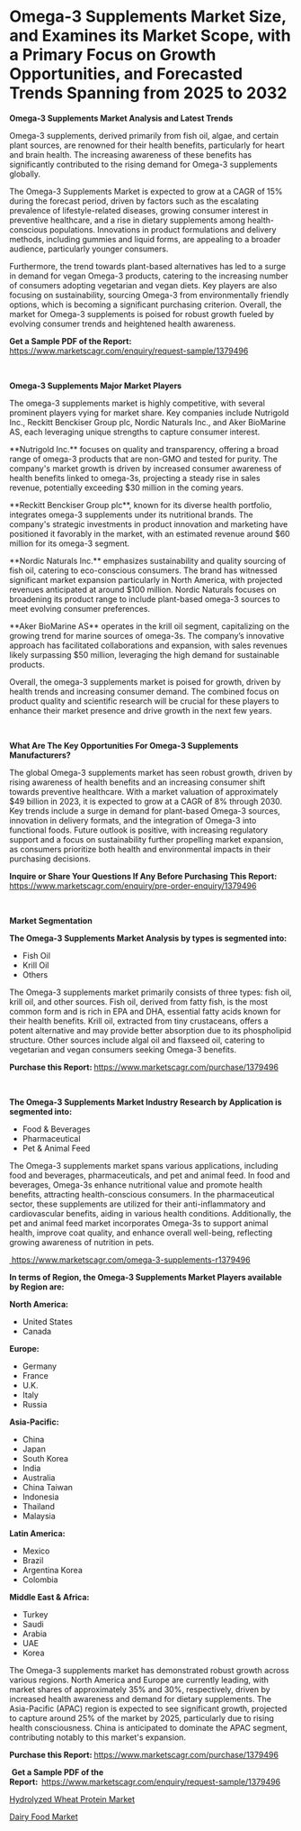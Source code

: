 <p><h1>Omega-3 Supplements Market Size, and Examines its Market Scope, with a Primary Focus on Growth Opportunities, and Forecasted Trends Spanning from 2025 to 2032</h1></p><p><strong>Omega-3 Supplements Market Analysis and Latest Trends</strong></p>
<p><p>Omega-3 supplements, derived primarily from fish oil, algae, and certain plant sources, are renowned for their health benefits, particularly for heart and brain health. The increasing awareness of these benefits has significantly contributed to the rising demand for Omega-3 supplements globally. </p><p>The Omega-3 Supplements Market is expected to grow at a CAGR of 15% during the forecast period, driven by factors such as the escalating prevalence of lifestyle-related diseases, growing consumer interest in preventive healthcare, and a rise in dietary supplements among health-conscious populations. Innovations in product formulations and delivery methods, including gummies and liquid forms, are appealing to a broader audience, particularly younger consumers. </p><p>Furthermore, the trend towards plant-based alternatives has led to a surge in demand for vegan Omega-3 products, catering to the increasing number of consumers adopting vegetarian and vegan diets. Key players are also focusing on sustainability, sourcing Omega-3 from environmentally friendly options, which is becoming a significant purchasing criterion. Overall, the market for Omega-3 supplements is poised for robust growth fueled by evolving consumer trends and heightened health awareness.</p></p>
<p><strong>Get a Sample PDF of the Report:&nbsp;</strong> <a href="https://www.marketscagr.com/enquiry/request-sample/1379496?utm_campaign=2106&utm_medium=2&utm_source=Github&utm_content=ia&utm_term=07042025&utm_id=omega-3-supplements">https://www.marketscagr.com/enquiry/request-sample/1379496</a></p>
<p>&nbsp;</p>
<p><strong>Omega-3 Supplements Major Market Players</strong></p>
<p><p>The omega-3 supplements market is highly competitive, with several prominent players vying for market share. Key companies include Nutrigold Inc., Reckitt Benckiser Group plc, Nordic Naturals Inc., and Aker BioMarine AS, each leveraging unique strengths to capture consumer interest.</p><p>**Nutrigold Inc.** focuses on quality and transparency, offering a broad range of omega-3 products that are non-GMO and tested for purity. The company's market growth is driven by increased consumer awareness of health benefits linked to omega-3s, projecting a steady rise in sales revenue, potentially exceeding $30 million in the coming years.</p><p>**Reckitt Benckiser Group plc**, known for its diverse health portfolio, integrates omega-3 supplements under its nutritional brands. The company's strategic investments in product innovation and marketing have positioned it favorably in the market, with an estimated revenue around $60 million for its omega-3 segment.</p><p>**Nordic Naturals Inc.** emphasizes sustainability and quality sourcing of fish oil, catering to eco-conscious consumers. The brand has witnessed significant market expansion particularly in North America, with projected revenues anticipated at around $100 million. Nordic Naturals focuses on broadening its product range to include plant-based omega-3 sources to meet evolving consumer preferences.</p><p>**Aker BioMarine AS** operates in the krill oil segment, capitalizing on the growing trend for marine sources of omega-3s. The company’s innovative approach has facilitated collaborations and expansion, with sales revenues likely surpassing $50 million, leveraging the high demand for sustainable products.</p><p>Overall, the omega-3 supplements market is poised for growth, driven by health trends and increasing consumer demand. The combined focus on product quality and scientific research will be crucial for these players to enhance their market presence and drive growth in the next few years.</p></p>
<p>&nbsp;</p>
<p><strong>What Are The Key Opportunities For Omega-3 Supplements Manufacturers?</strong></p>
<p><p>The global Omega-3 supplements market has seen robust growth, driven by rising awareness of health benefits and an increasing consumer shift towards preventive healthcare. With a market valuation of approximately $49 billion in 2023, it is expected to grow at a CAGR of 8% through 2030. Key trends include a surge in demand for plant-based Omega-3 sources, innovation in delivery formats, and the integration of Omega-3 into functional foods. Future outlook is positive, with increasing regulatory support and a focus on sustainability further propelling market expansion, as consumers prioritize both health and environmental impacts in their purchasing decisions.</p></p>
<p><strong>Inquire or Share Your Questions If Any Before Purchasing This Report:</strong> <a href="https://www.marketscagr.com/enquiry/pre-order-enquiry/1379496?utm_campaign=2106&utm_medium=2&utm_source=Github&utm_content=ia&utm_term=07042025&utm_id=omega-3-supplements">https://www.marketscagr.com/enquiry/pre-order-enquiry/1379496</a></p>
<p>&nbsp;</p>
<p><strong>Market Segmentation</strong></p>
<p><strong>The Omega-3 Supplements Market Analysis by types is segmented into:</strong></p>
<p><ul><li>Fish Oil</li><li>Krill Oil</li><li>Others</li></ul></p>
<p><p>The Omega-3 supplements market primarily consists of three types: fish oil, krill oil, and other sources. Fish oil, derived from fatty fish, is the most common form and is rich in EPA and DHA, essential fatty acids known for their health benefits. Krill oil, extracted from tiny crustaceans, offers a potent alternative and may provide better absorption due to its phospholipid structure. Other sources include algal oil and flaxseed oil, catering to vegetarian and vegan consumers seeking Omega-3 benefits.</p></p>
<p><strong>Purchase this Report:&nbsp;</strong><a href="https://www.marketscagr.com/purchase/1379496?utm_campaign=2106&utm_medium=2&utm_source=Github&utm_content=ia&utm_term=07042025&utm_id=omega-3-supplements">https://www.marketscagr.com/purchase/1379496</a></p>
<p>&nbsp;</p>
<p><strong>The Omega-3 Supplements Market Industry Research by Application is segmented into:</strong></p>
<p><ul><li>Food & Beverages</li><li>Pharmaceutical</li><li>Pet & Animal Feed</li></ul></p>
<p><p>The Omega-3 supplements market spans various applications, including food and beverages, pharmaceuticals, and pet and animal feed. In food and beverages, Omega-3s enhance nutritional value and promote health benefits, attracting health-conscious consumers. In the pharmaceutical sector, these supplements are utilized for their anti-inflammatory and cardiovascular benefits, aiding in various health conditions. Additionally, the pet and animal feed market incorporates Omega-3s to support animal health, improve coat quality, and enhance overall well-being, reflecting growing awareness of nutrition in pets.</p></p>
<p><a href="https://www.marketscagr.com/omega-3-supplements-r1379496?utm_campaign=2106&utm_medium=2&utm_source=Github&utm_content=ia&utm_term=07042025&utm_id=omega-3-supplements">&nbsp;https://www.marketscagr.com/omega-3-supplements-r1379496</a></p>
<p><strong>In terms of Region, the Omega-3 Supplements Market Players available by Region are:</strong></p>
<p>
    <p> <strong> North America: </strong>
        <ul>
            <li>United States</li>
            <li>Canada</li>
        </ul>
        </p> 
    <p> <strong> Europe: </strong>
        <ul>
            <li>Germany</li>
            <li>France</li>
            <li>U.K.</li>
            <li>Italy</li>
            <li>Russia</li>
        </ul>
        </p> 
    <p> <strong> Asia-Pacific: </strong>
        <ul>
            <li>China</li>
            <li>Japan</li>
            <li>South Korea</li>
            <li>India</li>
            <li>Australia</li>
            <li>China Taiwan</li>
            <li>Indonesia</li>
            <li>Thailand</li>
            <li>Malaysia</li>
        </ul>
        </p> 
    <p> <strong> Latin America: </strong>
        <ul>
            <li>Mexico</li>
            <li>Brazil</li>
            <li>Argentina Korea</li>
            <li>Colombia</li>
        </ul>
        </p> 
    <p> <strong> Middle East & Africa: </strong>
        <ul>
            <li>Turkey</li>
            <li>Saudi</li>
            <li>Arabia</li>
            <li>UAE</li>
            <li>Korea</li>
        </ul>
    </p>
    </p>
<p><p>The Omega-3 supplements market has demonstrated robust growth across various regions. North America and Europe are currently leading, with market shares of approximately 35% and 30%, respectively, driven by increased health awareness and demand for dietary supplements. The Asia-Pacific (APAC) region is expected to see significant growth, projected to capture around 25% of the market by 2025, particularly due to rising health consciousness. China is anticipated to dominate the APAC segment, contributing notably to this market's expansion.</p></p>
<p><strong>Purchase this Report: </strong><a href="https://www.marketscagr.com/purchase/1379496?utm_campaign=2106&utm_medium=2&utm_source=Github&utm_content=ia&utm_term=07042025&utm_id=omega-3-supplements">https://www.marketscagr.com/purchase/1379496</a></p>
<p>&nbsp;<strong>Get a Sample PDF of the Report:&nbsp;&nbsp;</strong><a href="https://www.marketscagr.com/enquiry/request-sample/1379496?utm_campaign=2106&utm_medium=2&utm_source=Github&utm_content=ia&utm_term=07042025&utm_id=omega-3-supplements">https://www.marketscagr.com/enquiry/request-sample/1379496</a></p>
<p><strong></strong></p>
<p><p><a href="https://github.com/YashRP12/Market-Research-Report-List-7/blob/main/hydrolyzed-wheat-protein-market.md?utm_campaign=2106&utm_medium=2&utm_source=Github&utm_content=ia&utm_term=07042025&utm_id=omega-3-supplements">Hydrolyzed Wheat Protein Market</a></p><p><a href="https://github.com/JosephineMcguire65/Market-Research-Report-List-2/blob/main/dairy-food-market.md?utm_campaign=2106&utm_medium=2&utm_source=Github&utm_content=ia&utm_term=07042025&utm_id=omega-3-supplements">Dairy Food Market</a></p></p>